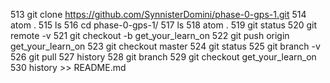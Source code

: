   513  git clone https://github.com/SynnisterDomini/phase-0-gps-1.git
  514  atom .
  515  ls
  516  cd phase-0-gps-1/
  517  ls
  518  atom .
  519  git status
  520  git remote -v
  521  git checkout -b get_your_learn_on
  522  git push origin get_your_learn_on
  523  git checkout master
  524  git status
  525  git branch -v
  526  git pull
  527  history
  528  git branch
  529  git checkout get_your_learn_on
  530  history >> README.md
